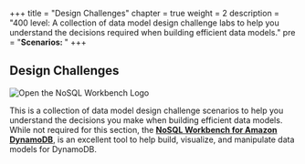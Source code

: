 +++
title = "Design Challenges"
chapter = true
weight = 2
description = "400 level: A collection of data model design challenge labs to help you understand the decisions required when building efficient data models."
pre = "<b>Scenarios: </b>"
+++
## Design Challenges

![Open the NoSQL Workbench Logo](/images/nosql_wb.png)

This is a collection of data model design challenge scenarios to help you understand the decisions you make when building efficient data models. While not required for this section, the **[NoSQL Workbench for Amazon DynamoDB](https://docs.aws.amazon.com/amazondynamodb/latest/developerguide/workbench.html)**, is an excellent tool to help build, visualize, and manipulate data models for DynamoDB.
